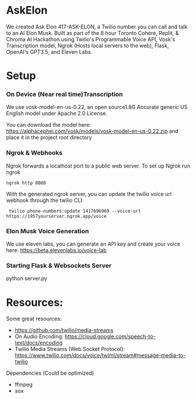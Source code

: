 # AskElon

We created Ask Elon 417-ASK-ELON, a Twilio number you can call and talk to an AI Elon Musk. Built as part of the 8 hour Toronto Cohere, Replit, & Chroma AI Hackathon using Twilio's Programmable Voice API, Vosk's Transcription model, Ngrok (Hosts local servers to the web), Flask, OpenAI's GPT3.5, and Eleven Labs.

# Setup

### On Device (Near real time)Transcription
We use vosk-model-en-us-0.22, an open source1.8G Accurate generic US English model under Apache 2.0 License. 

You can download the model here: https://alphacephei.com/vosk/models/vosk-model-en-us-0.22.zip and place it in the project root directory

### Ngrok & Webhooks
Ngrok forwards a localhost port to a public web server. To set up Ngrok run ngrok  

```
ngrok http 8080 
```

With the generated ngrok server, you can update the twilio voice url webhook through the twilio CLI

```
 twilio phone-numbers:update 1417696969 --voice-url https://1957yourserver.ngrok.app/voice
 ```

 ### Elon Musk Voice Generation
 We use eleven labs, you can generate an API key and create your voice here: https://beta.elevenlabs.io/voice-lab

 ### Starting Flask & Websockets Server

 python server.py 



# Resources:

Some great resources:
- https://github.com/twilio/media-streams
- On Audio Encoding: https://cloud.google.com/speech-to-text/docs/encoding
- Twilio Media Streams (Web Socket Protocol): https://www.twilio.com/docs/voice/twiml/stream#message-media-to-twilio


Dependencies (Could be optimized)
- ffmpeg
- sox